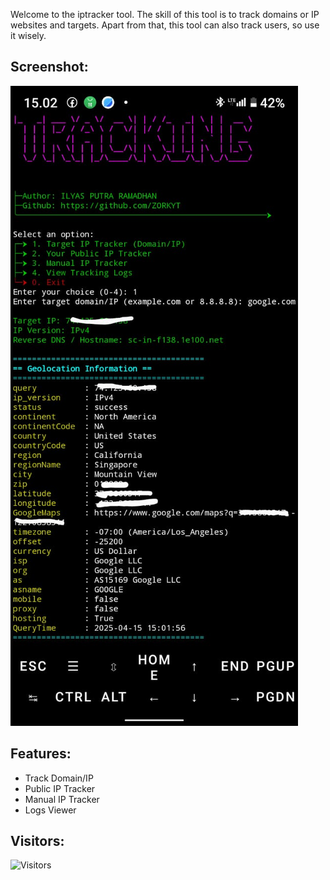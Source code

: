 Welcome to the iptracker tool. The skill of this tool is to track domains or IP websites and targets. Apart from that, this tool can also track users, so use it wisely.

## Screenshot:
![Tracker Tool](IMG-20250415-WA0011.jpg)

## Features:
- Track Domain/IP
- Public IP Tracker
- Manual IP Tracker
- Logs Viewer

## Visitors:
![Visitors](https://visitor-badge.laobi.icu/badge?page_id=ZORKYT/iptracker)

